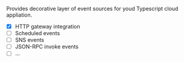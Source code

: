 Provides decorative layer of event sources for youd Typescript cloud
appliation.

- [x] HTTP gateway integration
- [ ] Scheduled events
- [ ] SNS events
- [ ] JSON-RPC invoke events
- [ ] ...
